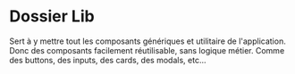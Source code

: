 # Dossier Lib

Sert à y mettre tout les composants génériques et utilitaire de l'application. Donc des composants facilement réutilisable, sans logique métier. Comme des buttons, des inputs, des cards, des modals, etc...
